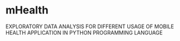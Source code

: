 # mHealth
EXPLORATORY DATA ANALYSIS FOR DIFFERENT USAGE OF MOBILE HEALTH APPLICATION IN PYTHON PROGRAMMING LANGUAGE
